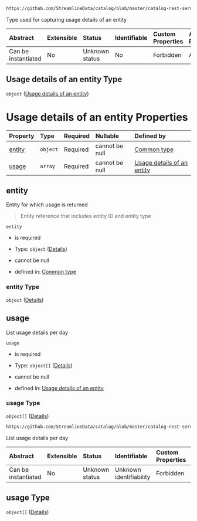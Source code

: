 
```txt
https://github.com/StreamlineData/catalog/blob/master/catalog-rest-service/src/main/resources/json/schema/type/entityUsage.json
```

Type used for capturing usage details of an entity

| Abstract            | Extensible | Status         | Identifiable | Custom Properties | Additional Properties | Access Restrictions | Defined In                                                                 |
| :------------------ | :--------- | :------------- | :----------- | :---------------- | :-------------------- | :------------------ | :------------------------------------------------------------------------- |
| Can be instantiated | No         | Unknown status | No           | Forbidden         | Allowed               | none                | [entityUsage.json](https://github.com/StreamlineData/catalog/blob/master/catalog-rest-service/src/main/resources/json/schema/type/entityUsage.json "open original schema") |

## Usage details of an entity Type

`object` ([Usage details of an entity](entityusage.md))

# Usage details of an entity Properties

| Property          | Type     | Required | Nullable       | Defined by                                                                                                                                                                                                               |
| :---------------- | :------- | :------- | :------------- | :----------------------------------------------------------------------------------------------------------------------------------------------------------------------------------------------------------------------- |
| [entity](#entity) | `object` | Required | cannot be null | [Common type](../Types/common.md#common-definitions-entityreference) |
| [usage](#usage)   | `array`  | Required | cannot be null | [Usage details of an entity](#entityusage-properties-usage "https://github.com/StreamlineData/catalog/blob/master/catalog-rest-service/src/main/resources/json/schema/type/entityUsage.json#/properties/usage")        |

## entity

Entity for which usage is returned

> Entity reference that includes entity ID and entity type

`entity`

*   is required

*   Type: `object` ([Details](common-definitions-entityreference.md))

*   cannot be null

*   defined in: [Common type](../Types/common.md#common-definitions-entityreference)

### entity Type

`object` ([Details](common-definitions-entityreference.md))

## usage

List usage details per day

`usage`

*   is required

*   Type: `object[]` ([Details](common-definitions-usagedetails.md))

*   cannot be null

*   defined in: [Usage details of an entity](#entityusage-properties-usage "https://github.com/StreamlineData/catalog/blob/master/catalog-rest-service/src/main/resources/json/schema/type/entityUsage.json#/properties/usage")

### usage Type

`object[]` ([Details](common-definitions-usagedetails.md))

```txt
https://github.com/StreamlineData/catalog/blob/master/catalog-rest-service/src/main/resources/json/schema/type/entityUsage.json#/properties/usage
```

List usage details per day

| Abstract            | Extensible | Status         | Identifiable            | Custom Properties | Additional Properties | Access Restrictions | Defined In                                                                  |
| :------------------ | :--------- | :------------- | :---------------------- | :---------------- | :-------------------- | :------------------ | :-------------------------------------------------------------------------- |
| Can be instantiated | No         | Unknown status | Unknown identifiability | Forbidden         | Allowed               | none                | [entityUsage.json*](https://github.com/StreamlineData/catalog/blob/master/catalog-rest-service/src/main/resources/json/schema/type/entityUsage.json "open original schema") |

## usage Type

`object[]` ([Details](common-definitions-usagedetails.md))

